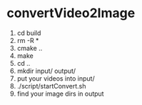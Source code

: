 # convertVideo2Image
1. cd build
2. rm -R *
3. cmake ..
4. make
5. cd ..
6. mkdir input/ output/
7. put your videos into input/
8. ./script/startConvert.sh
9. find your image dirs in output